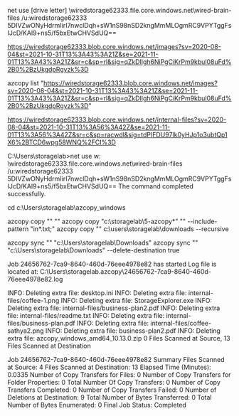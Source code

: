 

net use [drive letter] \\wiredstorage62333.file.core.windows.net\wired-brain-files /u:wiredstorage62333 5DIVZwONyHdrmIirI7nwclDqh+sW1nS98nSD2kngMmMLOgmRC9VPYTggFsIJcD/KAl9+ns5/f5bxEtwCHVSdUQ==

https://wiredstorage62333.blob.core.windows.net/images?sv=2020-08-04&st=2021-10-31T13%3A43%3A21Z&se=2021-11-01T13%3A43%3A21Z&sr=c&sp=rl&sig=qZkDlIgh6NiPgCiKrPm9kbul08uFd%2B0%2BzUkgdpRgyzk%3D

azcopy list "https://wiredstorage62333.blob.core.windows.net/images?sv=2020-08-04&st=2021-10-31T13%3A43%3A21Z&se=2021-11-01T13%3A43%3A21Z&sr=c&sp=rl&sig=qZkDlIgh6NiPgCiKrPm9kbul08uFd%2B0%2BzUkgdpRgyzk%3D"


https://wiredstorage62333.blob.core.windows.net/internal-files?sv=2020-08-04&st=2021-10-31T13%3A56%3A42Z&se=2021-11-01T13%3A56%3A42Z&sr=c&sp=racwdl&sig=tdPIFDU97Ik0yHJp1o3ubtQp1X6%2BTCD6wpg58WNQ%2FCI%3D

C:\Users\storagelab>net use w: \\wiredstorage62333.file.core.windows.net\wired-brain-files /u:wiredstorage62333 5DIVZwONyHdrmIirI7nwclDqh+sW1nS98nSD2kngMmMLOgmRC9VPYTggFsIJcD/KAl9+ns5/f5bxEtwCHVSdUQ==
The command completed successfully.

cd c:\Users\storagelab\azcopy_windows


azcopy copy "<filepath>" "<URL>"
azcopy copy "c:\storagelab\5-azcopy\*" "<URL>" --include-pattern "in*.txt;"
azcopy copy "<URL>" c:\users\storagelab\downloads --recursive

azcopy sync "<URL>" "c:\Users\storagelab\Downloads"
azcopy sync "<URL>" "c:\Users\storagelab\Downloads" --delete-destination true



Job 24656762-7ca9-8640-460d-76eee4978e82 has started
Log file is located at: C:\Users\storagelab\.azcopy\24656762-7ca9-8640-460d-76eee4978e82.log

INFO: Deleting extra file: desktop.ini
INFO: Deleting extra file: internal-files/coffee-1.png
INFO: Deleting extra file: StorageExplorer.exe
INFO: Deleting extra file: internal-files/business-plan2.pdf
INFO: Deleting extra file: internal-files/readme.txt
INFO: Deleting extra file: internal-files/business-plan.pdf
INFO: Deleting extra file: internal-files/coffee-sathya2.png
INFO: Deleting extra file: business-plan2.pdf
INFO: Deleting extra file: azcopy_windows_amd64_10.13.0.zip
0 Files Scanned at Source, 13 Files Scanned at Destination

Job 24656762-7ca9-8640-460d-76eee4978e82 Summary
Files Scanned at Source: 4
Files Scanned at Destination: 13
Elapsed Time (Minutes): 0.0335
Number of Copy Transfers for Files: 0
Number of Copy Transfers for Folder Properties: 0
Total Number Of Copy Transfers: 0
Number of Copy Transfers Completed: 0
Number of Copy Transfers Failed: 0
Number of Deletions at Destination: 9
Total Number of Bytes Transferred: 0
Total Number of Bytes Enumerated: 0
Final Job Status: Completed

